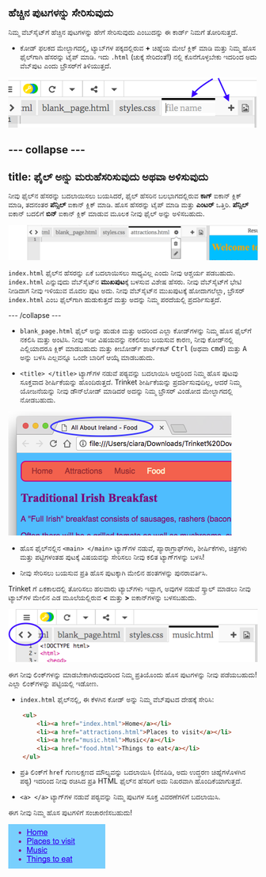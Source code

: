 ## ಹೆಚ್ಚಿನ ಪುಟಗಳನ್ನು ಸೇರಿಸುವುದು

ನಿಮ್ಮ ವೆಬ್‌ಸೈಟ್‌ಗೆ ಹೆಚ್ಚಿನ ಪುಟಗಳನ್ನು ಹೇಗೆ ಸೇರಿಸುವುದು ಎಂಬುದನ್ನು ಈ ಕಾರ್ಡ್ ನಿಮಗೆ ತೋರಿಸುತ್ತದೆ.

- ಕೋಡ್ ಫಲಕದ ಮೇಲ್ಭಾಗದಲ್ಲಿ, ಟ್ಯಾಬ್‌ಗಳ ಪಕ್ಕದಲ್ಲಿರುವ **+** ಚಿಹ್ನೆಯ ಮೇಲೆ ಕ್ಲಿಕ್ ಮಾಡಿ ಮತ್ತು ನಿಮ್ಮ ಹೊಸ ಫೈಲ್‌ಗಾಗಿ ಹೆಸರನ್ನು ಟೈಪ್ ಮಾಡಿ. ಇದು `.html` (ಚುಕ್ಕೆ ಸೇರಿದಂತೆ!) ನಲ್ಲಿ ಕೊನೆಗೊಳ್ಳಬೇಕು ಇದರಿಂದ ಅದು ವೆಬ್‌ಪುಟ ಎಂದು ಬ್ರೌಸರ್‌ಗೆ ತಿಳಿಯುತ್ತದೆ.

![Trinket ನಲ್ಲಿ ಹೊಸ ಫೈಲ್ ಅನ್ನು ಸೇರಿಸುವುಧು](images/tktNewFileArrows.png)

## \--- collapse \---

## title: ಫೈಲ್ ಅನ್ನು ಮರುಹೆಸರಿಸುವುದು ಅಥವಾ ಅಳಿಸುವುದು

ನೀವು ಫೈಲ್‌ನ ಹೆಸರನ್ನು ಬದಲಾಯಿಸಲು ಬಯಸಿದರೆ, ಫೈಲ್ ಹೆಸರಿನ ಬಲಭಾಗದಲ್ಲಿರುವ **ಕಾಗ್** ಐಕಾನ್ ಕ್ಲಿಕ್ ಮಾಡಿ, ತದನಂತರ **ಪೆನ್ಸಿಲ್** ಐಕಾನ್ ಕ್ಲಿಕ್ ಮಾಡಿ. ಹೊಸ ಹೆಸರನ್ನು ಟೈಪ್ ಮಾಡಿ ಮತ್ತು **ಎಂಟರ್** ಒತ್ತಿರಿ. **ಪೆನ್ಸಿಲ್** ಐಕಾನ್ ಬದಲಿಗೆ **ಬಿನ್** ಐಕಾನ್ ಕ್ಲಿಕ್ ಮಾಡುವ ಮೂಲಕ ನೀವು ಫೈಲ್ ಅನ್ನು ಅಳಿಸಬಹುದು.

![](images/EditFilename.png)

`index.html` ಫೈಲ್‌ನ ಹೆಸರನ್ನು ಏಕೆ ಬದಲಾಯಿಸಲು ಸಾಧ್ಯವಿಲ್ಲ ಎಂದು ನೀವು ಆಶ್ಚರ್ಯ ಪಡಬಹುದು. `index.html` ಎನ್ನುವುದು ವೆಬ್‌ಸೈಟ್‌ನ **ಮುಖಪುಟ**ಕ್ಕೆ ಬಳಸುವ ವಿಶೇಷ ಹೆಸರು. ನೀವು ವೆಬ್‌ಸೈಟ್‌ಗೆ ಭೇಟಿ ನೀಡಿದಾಗ ನೀವು ಇಳಿಯುವ ಮೊದಲ ಪುಟ ಅದು. ನೀವು ವೆಬ್‌ಸೈಟ್‌ನ ಮುಖಪುಟಕ್ಕೆ ಹೋದಾಗಲೆಲ್ಲಾ, ಬ್ರೌಸರ್ `index.html` ಎಂಬ ಫೈಲ್‌ಗಾಗಿ ಹುಡುಕುತ್ತದೆ ಮತ್ತು ಅದನ್ನು ನಿಮ್ಮ ಪರದೆಯಲ್ಲಿ ಪ್ರದರ್ಶಿಸುತ್ತದೆ.

\--- /collapse \---

- `blank_page.html` ಫೈಲ್ ಅನ್ನು ಹುಡುಕಿ ಮತ್ತು ಅದರಿಂದ ಎಲ್ಲಾ ಕೋಡ್‌ಗಳನ್ನು ನಿಮ್ಮ ಹೊಸ ಫೈಲ್‌ಗೆ ನಕಲಿಸಿ ಮತ್ತು ಅಂಟಿಸಿ. ನೀವು ಇಡೀ ವಿಷಯವನ್ನು ನಕಲಿಸಲು ಬಯಸುವ ಕಾರಣ, ನೀವು ಕೋಡ್‌ನಲ್ಲಿ ಎಲ್ಲಿಯಾದರೂ ಕ್ಲಿಕ್ ಮಾಡಬಹುದು ಮತ್ತು ಕೀಬೋರ್ಡ್ ಶಾರ್ಟ್‌ಕಟ್ <kbd>Ctrl</kbd> (ಅಥವಾ <kbd>cmd</kbd>) ಮತ್ತು <kbd>A</kbd> ಅನ್ನು ಬಳಸಿ ಎಲ್ಲವನ್ನೂ ಒಂದೇ ಬಾರಿಗೆ ಆಯ್ಕೆ ಮಾಡಬಹುದು.

- `<title> </title>` ಟ್ಯಾಗ್‌ಗಳ ನಡುವೆ ಪಠ್ಯವನ್ನು ಬದಲಾಯಿಸಿ ಆದ್ದರಿಂದ ನಿಮ್ಮ ಹೊಸ ಪುಟವು ಸೂಕ್ತವಾದ ಶೀರ್ಷಿಕೆಯನ್ನು ಹೊಂದಿರುತ್ತದೆ. Trinket ಶೀರ್ಷಿಕೆಯನ್ನು ಪ್ರದರ್ಶಿಸುವುದಿಲ್ಲ, ಆದರೆ ನಿಮ್ಮ ಯೋಜನೆಯನ್ನು ನೀವು ಡೌನ್‌ಲೋಡ್ ಮಾಡಿದರೆ ಅದನ್ನು ನಿಮ್ಮ ಬ್ರೌಸರ್ ವಿಂಡೋದ ಮೇಲ್ಭಾಗದಲ್ಲಿ ನೋಡಬಹುದು.

![ಪುಟದ ಶೀರ್ಷಿಕೆ ಬ್ರೌಸರ್ ಟ್ಯಾಬ್‌ನಲ್ಲಿ ತೋರಿಸಲಾಗುತ್ತಿದೆ](images/egLocalFileWindowTitle.png)

- ಹೊಸ ಫೈಲ್‌ನಲ್ಲಿನ `<main> </main>` ಟ್ಯಾಗ್‌ಗಳ ನಡುವೆ, ಪ್ಯಾರಾಗ್ರಾಫ್‌ಗಳು, ಶೀರ್ಷಿಕೆಗಳು, ಚಿತ್ರಗಳು ಮತ್ತು ಪಟ್ಟಿಗಳಂತಹ ಪುಟಕ್ಕೆ ವಿಷಯವನ್ನು ಸೇರಿಸಲು ನೀವು ಕಲಿತ ಟ್ಯಾಗ್‌ಗಳನ್ನು ಬಳಸಿ!

- ನೀವು ಸೇರಿಸಲು ಬಯಸುವ ಪ್ರತಿ ಹೊಸ ಪುಟಕ್ಕಾಗಿ ಮೇಲಿನ ಹಂತಗಳನ್ನು ಪುನರಾವರ್ತಿಸಿ.

Trinket ‌ಗೆ ಏಕಕಾಲದಲ್ಲಿ ತೋರಿಸಲು ಹಲವಾರು ಟ್ಯಾಬ್‌ಗಳು ಇದ್ದಾಗ, ಅವುಗಳ ನಡುವೆ ಸ್ಕ್ರಾಲ್ ಮಾಡಲು ನೀವು ಟ್ಯಾಬ್‌ಗಳ ಮೇಲಿನ ಎಡ ಮೂಲೆಯಲ್ಲಿರುವ **<** ಮತ್ತು **>** ಐಕಾನ್‌ಗಳನ್ನು ಬಳಸಬಹುದು.

![ಟ್ಯಾಬ್‌ಗಳನ್ನು ಸ್ಕ್ರೋಲ್ ಮಾಡುವ ಗುಂಡಿಗಳು](images/tktScrollTabIcons.png)

ಈಗ ನೀವು ಲಿಂಕ್‌ಗಳನ್ನು ಮಾಡಬೇಕಾಗಿರುವುದರಿಂದ ನಿಮ್ಮ ಪ್ರತಿಯೊಂದು ಹೊಸ ಪುಟಗಳನ್ನು ನೀವು ಪಡೆಯಬಹುದು! ಎಲ್ಲಾ ಲಿಂಕ್‌ಗಳನ್ನು ಪಟ್ಟಿಯಲ್ಲಿ ಇಡೋಣ.

- `index.html` ಫೈಲ್‌ನಲ್ಲಿ, ಈ ಕೆಳಗಿನ ಕೋಡ್ ಅನ್ನು ನಿಮ್ಮ ವೆಬ್‌ಪುಟದ ದೇಹಕ್ಕೆ ಸೇರಿಸಿ:

```html
    <ul>
        <li><a href="index.html">Home</a></li>
        <li><a href="attractions.html">Places to visit</a></li>
        <li><a href="music.html">Music</a></li>
        <li><a href="food.html">Things to eat</a></li>
    </ul>
```

- ಪ್ರತಿ ಲಿಂಕ್‌ಗೆ `href` ಗುಣಲಕ್ಷಣದ ಮೌಲ್ಯವನ್ನು ಬದಲಾಯಿಸಿ (ನೆನಪಿಡಿ, ಅದು ಉದ್ಧರಣ ಚಿಹ್ನೆಗಳೊಳಗಿನ ಪಠ್ಯ) ಇದರಿಂದ ನೀವು ರಚಿಸಿದ ಪ್ರತಿ HTML ಫೈಲ್‌ನ ಹೆಸರಿಗೆ ಅದು ನಿಖರವಾಗಿ ಹೊಂದಿಕೆಯಾಗುತ್ತದೆ.

- `<a> </a>` ಟ್ಯಾಗ್‌ಗಳ ನಡುವೆ ಪಠ್ಯವನ್ನು ನಿಮ್ಮ ಪುಟಗಳ ಸೂಕ್ತ ವಿವರಣೆಗಳಿಗೆ ಬದಲಾಯಿಸಿ.

ಈಗ ನೀವು ನಿಮ್ಮ ಹೊಸ ಪುಟಗಳಿಗೆ ಸಂಚಾರಣಿಸಬಹುದು!

![ಅಂತರ್ಜಾಲ ಪುಟದಲ್ಲಿನ ಲಿಂಕ್‌ಗಳ ಉದಾಹರಣೆ ಪಟ್ಟಿ](images/egListOfPageLinks.png)